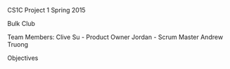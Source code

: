 CS1C Project 1
Spring 2015

Bulk Club

Team Members:
Clive Su - Product Owner
Jordan - Scrum Master
Andrew Truong 

Objectives